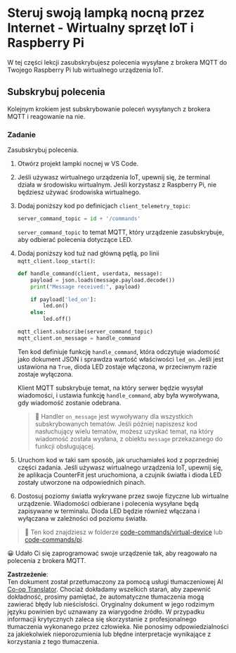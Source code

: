 <!--
CO_OP_TRANSLATOR_METADATA:
{
  "original_hash": "c527ce85d69b1a3875366ec61cbed8aa",
  "translation_date": "2025-08-26T06:57:54+00:00",
  "source_file": "1-getting-started/lessons/4-connect-internet/single-board-computer-commands.md",
  "language_code": "pl"
}
-->
# Steruj swoją lampką nocną przez Internet - Wirtualny sprzęt IoT i Raspberry Pi

W tej części lekcji zasubskrybujesz polecenia wysyłane z brokera MQTT do Twojego Raspberry Pi lub wirtualnego urządzenia IoT.

## Subskrybuj polecenia

Kolejnym krokiem jest subskrybowanie poleceń wysyłanych z brokera MQTT i reagowanie na nie.

### Zadanie

Zasubskrybuj polecenia.

1. Otwórz projekt lampki nocnej w VS Code.

1. Jeśli używasz wirtualnego urządzenia IoT, upewnij się, że terminal działa w środowisku wirtualnym. Jeśli korzystasz z Raspberry Pi, nie będziesz używać środowiska wirtualnego.

1. Dodaj poniższy kod po definicjach `client_telemetry_topic`:

    ```python
    server_command_topic = id + '/commands'
    ```

    `server_command_topic` to temat MQTT, który urządzenie zasubskrybuje, aby odbierać polecenia dotyczące LED.

1. Dodaj poniższy kod tuż nad główną pętlą, po linii `mqtt_client.loop_start()`:

    ```python
    def handle_command(client, userdata, message):
        payload = json.loads(message.payload.decode())
        print("Message received:", payload)
    
        if payload['led_on']:
            led.on()
        else:
            led.off()
    
    mqtt_client.subscribe(server_command_topic)
    mqtt_client.on_message = handle_command
    ```

    Ten kod definiuje funkcję `handle_command`, która odczytuje wiadomość jako dokument JSON i sprawdza wartość właściwości `led_on`. Jeśli jest ustawiona na `True`, dioda LED zostaje włączona, w przeciwnym razie zostaje wyłączona.

    Klient MQTT subskrybuje temat, na który serwer będzie wysyłał wiadomości, i ustawia funkcję `handle_command`, aby była wywoływana, gdy wiadomość zostanie odebrana.

    > 💁 Handler `on_message` jest wywoływany dla wszystkich subskrybowanych tematów. Jeśli później napiszesz kod nasłuchujący wielu tematów, możesz uzyskać temat, na który wiadomość została wysłana, z obiektu `message` przekazanego do funkcji obsługującej.

1. Uruchom kod w taki sam sposób, jak uruchamiałeś kod z poprzedniej części zadania. Jeśli używasz wirtualnego urządzenia IoT, upewnij się, że aplikacja CounterFit jest uruchomiona, a czujnik światła i dioda LED zostały utworzone na odpowiednich pinach.

1. Dostosuj poziomy światła wykrywane przez swoje fizyczne lub wirtualne urządzenie. Wiadomości odbierane i polecenia wysyłane będą zapisywane w terminalu. Dioda LED będzie również włączana i wyłączana w zależności od poziomu światła.

> 💁 Ten kod znajdziesz w folderze [code-commands/virtual-device](../../../../../1-getting-started/lessons/4-connect-internet/code-commands/virtual-device) lub [code-commands/pi](../../../../../1-getting-started/lessons/4-connect-internet/code-commands/pi).

😀 Udało Ci się zaprogramować swoje urządzenie tak, aby reagowało na polecenia z brokera MQTT.

**Zastrzeżenie**:  
Ten dokument został przetłumaczony za pomocą usługi tłumaczeniowej AI [Co-op Translator](https://github.com/Azure/co-op-translator). Chociaż dokładamy wszelkich starań, aby zapewnić dokładność, prosimy pamiętać, że automatyczne tłumaczenia mogą zawierać błędy lub nieścisłości. Oryginalny dokument w jego rodzimym języku powinien być uznawany za wiarygodne źródło. W przypadku informacji krytycznych zaleca się skorzystanie z profesjonalnego tłumaczenia wykonanego przez człowieka. Nie ponosimy odpowiedzialności za jakiekolwiek nieporozumienia lub błędne interpretacje wynikające z korzystania z tego tłumaczenia.